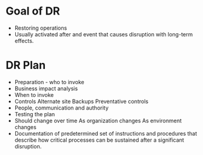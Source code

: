 # Goal of DR

- Restoring operations
- Usually activated after and event that causes disruption with long-term effects.

# DR Plan

- Preparation - who to invoke
- Business impact analysis
- When to invoke
- Controls
  Alternate site
  Backups
  Preventative controls
- People, communication and authority
- Testing the plan
- Should change over time
  As organization changes
  As environment changes
- Documentation of predetermined set of instructions and procedures that describe how critical processes can be sustained after a significant disruption.